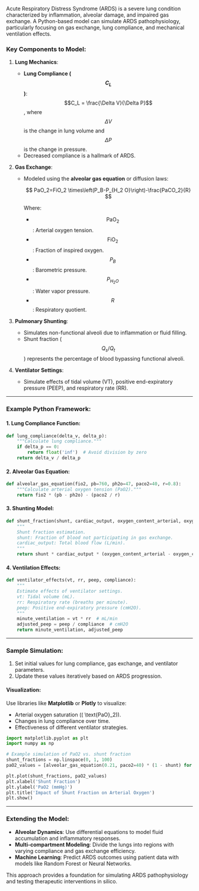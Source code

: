 Acute Respiratory Distress Syndrome (ARDS) is a severe lung condition characterized by inflammation, alveolar damage, and impaired gas exchange. A Python-based model can simulate ARDS pathophysiology, particularly focusing on gas exchange, lung compliance, and mechanical ventilation effects.

### Key Components to Model:
1. **Lung Mechanics**:
   - **Lung Compliance ($$C_L$$)**: $$C_L = \frac{\Delta V}{\Delta P}$$, where  $$\Delta V$$ is the change in lung volume and $$\Delta P$$ is the change in pressure.
   - Decreased compliance is a hallmark of ARDS.

2. **Gas Exchange**:
   - Modeled using the **alveolar gas equation** or diffusion laws:
     
     $$
PaO_2=FiO_2 \times\left(P_B-P_{H_2 O}\right)-\frac{PaCO_2}{R}
$$
     
     Where:
     - $$\text{PaO}_2$$: Arterial oxygen tension.
     - $$\text{FiO}_2$$: Fraction of inspired oxygen.
     - $$P_B$$: Barometric pressure.
     - $$P_{H_2O}$$: Water vapor pressure.
     - $$R$$: Respiratory quotient.

3. **Pulmonary Shunting**:
   - Simulates non-functional alveoli due to inflammation or fluid filling.
   - Shunt fraction ($$Q_s/Q_t$$) represents the percentage of blood bypassing functional alveoli.

4. **Ventilator Settings**:
   - Simulate effects of tidal volume (VT), positive end-expiratory pressure (PEEP), and respiratory rate (RR).

---

### Example Python Framework:
#### 1. **Lung Compliance Function**:
```python
def lung_compliance(delta_v, delta_p):
    """Calculate lung compliance."""
    if delta_p == 0:
        return float('inf')  # Avoid division by zero
    return delta_v / delta_p
```

#### 2. **Alveolar Gas Equation**:
```python
def alveolar_gas_equation(fio2, pb=760, ph2o=47, paco2=40, r=0.8):
    """Calculate arterial oxygen tension (PaO2)."""
    return fio2 * (pb - ph2o) - (paco2 / r)
```

#### 3. **Shunting Model**:
```python
def shunt_fraction(shunt, cardiac_output, oxygen_content_arterial, oxygen_content_mixed):
    """
    Shunt fraction estimation.
    shunt: Fraction of blood not participating in gas exchange.
    cardiac_output: Total blood flow (L/min).
    """
    return shunt * cardiac_output * (oxygen_content_arterial - oxygen_content_mixed)
```

#### 4. **Ventilation Effects**:
```python
def ventilator_effects(vt, rr, peep, compliance):
    """
    Estimate effects of ventilator settings.
    vt: Tidal volume (mL).
    rr: Respiratory rate (breaths per minute).
    peep: Positive end-expiratory pressure (cmH2O).
    """
    minute_ventilation = vt * rr  # mL/min
    adjusted_peep = peep / compliance  # cmH2O
    return minute_ventilation, adjusted_peep
```

---

### Sample Simulation:
1. Set initial values for lung compliance, gas exchange, and ventilator parameters.
2. Update these values iteratively based on ARDS progression.

#### Visualization:
Use libraries like **Matplotlib** or **Plotly** to visualize:
- Arterial oxygen saturation (\( \text{PaO}_2\)).
- Changes in lung compliance over time.
- Effectiveness of different ventilator strategies.

```python
import matplotlib.pyplot as plt
import numpy as np

# Example simulation of PaO2 vs. shunt fraction
shunt_fractions = np.linspace(0, 1, 100)
paO2_values = [alveolar_gas_equation(0.21, paco2=40) * (1 - shunt) for shunt in shunt_fractions]

plt.plot(shunt_fractions, paO2_values)
plt.xlabel('Shunt Fraction')
plt.ylabel('PaO2 (mmHg)')
plt.title('Impact of Shunt Fraction on Arterial Oxygen')
plt.show()
```

---

### Extending the Model:
- **Alveolar Dynamics**: Use differential equations to model fluid accumulation and inflammatory responses.
- **Multi-compartment Modeling**: Divide the lungs into regions with varying compliance and gas exchange efficiency.
- **Machine Learning**: Predict ARDS outcomes using patient data with models like Random Forest or Neural Networks.

This approach provides a foundation for simulating ARDS pathophysiology and testing therapeutic interventions in silico.
